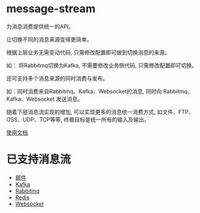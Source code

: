 # message-stream

为消息消费提供统一的API。

让切换不同的消息来源变得更简单。

根据上层业务无需变动代码, 只需修改配置即可做到切换消息的来源。

如： 将Rabbitmq切换为Kafka, 不需要修改业务侧代码, 只需修改配置即可切换。

还可支持多个消息来源的同时消费与发布。

如：同时消费来自Rabbitmq、Kafka、Websocket的消息, 同时向 Rabbitmq、Kafka、Websocket 发送消息。

随着下层消息流实现的增加, 可以实现更多的消息统一消费方式, 如文件、FTP、OSS、UDP、TCP等等, 终极目标是统一所有的输入及输出。

[使用文档](./message-stream-api)

# 已支持消息流

* [邮件](./message-stream-email)
* [Kafka](./message-stream-kafka)
* [Rabbitmq](./message-stream-rabbitmq)
* [Redis](./message-stream-redis)
* [Websocket](./message-stream-websocket)